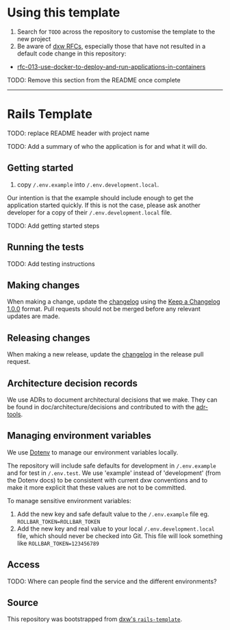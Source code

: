 # Using this template

1. Search for `TODO` across the repository to customise the template to the new
  project
1. Be aware of [dxw RFCs](https://github.com/dxw/tech-team-rfcs), especially
  those that have not resulted in a default code change in this repository:
  - [rfc-013-use-docker-to-deploy-and-run-applications-in-containers](https://github.com/dxw/tech-team-rfcs/blob/master/rfc-013-use-docker-to-deploy-and-run-applications-in-containers.md)

TODO: Remove this section from the README once complete

---

# Rails Template

TODO: replace README header with project name

TODO: Add a summary of who the application is for and what it will do.

## Getting started

1. copy `/.env.example` into `/.env.development.local`.

  Our intention is that the example should include enough to get the application started quickly. If this is not the case, please ask another developer for a copy of their `/.env.development.local` file.

TODO: Add getting started steps

## Running the tests

TODO: Add testing instructions

## Making changes

When making a change, update the [changelog](CHANGELOG.md) using the
[Keep a Changelog 1.0.0](https://keepachangelog.com/en/1.0.0/) format. Pull
requests should not be merged before any relevant updates are made.

## Releasing changes

When making a new release, update the [changelog](CHANGELOG.md) in the release
pull request.

## Architecture decision records

We use ADRs to document architectural decisions that we make. They can be found
in doc/architecture/decisions and contributed to with the
[adr-tools](https://github.com/npryce/adr-tools).

## Managing environment variables

We use [Dotenv](https://github.com/bkeepers/dotenv) to manage our environment variables locally.

The repository will include safe defaults for development in `/.env.example` and for test in `/.env.test`. We use 'example' instead of 'development' (from the Dotenv docs) to be consistent with current dxw conventions and to make it more explicit that these values are not to be committed.

To manage sensitive environment variables:

1. Add the new key and safe default value to the `/.env.example` file eg. `ROLLBAR_TOKEN=ROLLBAR_TOKEN`
2. Add the new key and real value to your local `/.env.development.local` file, which should never be checked into Git. This file will look something like `ROLLBAR_TOKEN=123456789`

## Access

TODO: Where can people find the service and the different environments?

## Source

This repository was bootstrapped from
[dxw's `rails-template`](https://github.com/dxw/rails-template).
